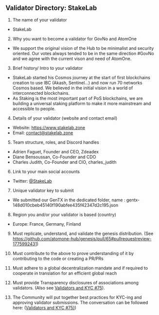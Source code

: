 ## Validator Directory: StakeLab

1) The name of your validator

- StakeLab

2) Why you want to become a validator for GovNo and AtomOne

- We support the original vision of the Hub to be minimalist and security oriented. Our votes always tended to be in the same direction #GovNo and we agree with the current vison and need of AtomOne.


3) Brief history/ Intro to your validator

- StakeLab started his Cosmos journey at the start of first blockchains creation to use IBC (Akash, Sentinel...) and now run 70 networks Cosmos based. We believed in the initial vision in a world of interconnected blockchains.
- As Staking is the most important part of PoS blockchains, we are building a universal staking platform to make it more mainstream and accessible to people.


4) Details of your validator (website and contact email)

- Website: https://www.stakelab.zone
- Email: contact@stakelab.zone

5) Team structure, roles, and Discord handles

- Adrien Faguet, Founder and CEO, Zdeadex
- Diane Bensoussan, Co-Founder and CDO
- Charles Judith, Co-Founder and CIO, charles_judith

6) Link to your main social accounts

- Twitter: [@StakeLab](https://twitter.com/stakelab)

7) Unique validator key to submit

- We submitted our GenTX in the dedicated folder, name : gentx-148d010cbeb45140f190abfee435f42347d2c195.json

8) Region you and/or your validator is based (country)
- Europe: France, Germany, Finland

9) Must replicate, understand, and validate the genesis distribution. (See https://github.com/atomone-hub/genesis/pull/65#pullrequestreview-1775992431)

10) Must contribute to the above to prove understanding of it by contributing to the code or creating a PR/PRs

11) Must adhere to a global decentralization mandate and if required to cooperate in translation for an efficient global reach

12) Must provide Transparency disclosures of associations among validators. (Also see [Validators and KYC #75](https://github.com/atomone-hub/genesis/issues/75#issue-2034573094)).

13) The Community will put together best practices for KYC-ing and approving validator submissions. The conversation can be followed here: ([Validators and KYC #75)](https://github.com/atomone-hub/genesis/issues/75#issue-2034573094))
